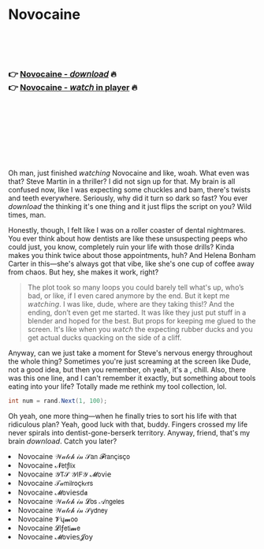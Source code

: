 <h1>Novocaine</h1>

<br><br><br>

<h3>👉 <a href="https://Todds-golvitinging1984.github.io/osreghtwuw/">Novocaine - 𝘥𝘰𝘸𝘯𝘭𝘰𝘢𝘥</a> 🔥<br>
👉 <a href="https://Todds-golvitinging1984.github.io/osreghtwuw/">Novocaine - 𝘸𝘢𝘵𝘤𝘩 in player</a> 🔥
</h3>



<br><br><br><br><br><br><br>


Oh man, just finished 𝘸𝘢𝘵𝘤𝘩𝘪𝘯𝘨 Novocaine and like, woah. What even was that? Steve Martin in a thriller? I did not sign up for that. My brain is all confused now, like I was expecting some chuckles and bam, there's twists and teeth everywhere. Seriously, why did it turn so dark so fast? You ever 𝘥𝘰𝘸𝘯𝘭𝘰𝘢𝘥 the   thinking it's one thing and it just flips the script on you? Wild times, man.

Honestly, though, I felt like I was on a roller coaster of dental nightmares. You ever think about how dentists are like these unsuspecting peeps who could just, you know, completely ruin your life with those drills? Kinda makes you think twice about those appointments, huh? And Helena Bonham Carter in this—she's always got that vibe, like she's one cup of coffee away from chaos. But hey, she makes it work, right?

> The plot took so many loops you could barely tell what's up, who’s bad, or like, if I even cared anymore by the end. But it kept me 𝘸𝘢𝘵𝘤𝘩𝘪𝘯𝘨. I was like, dude, where are they taking this!? And the ending, don’t even get me started. It was like they just put stuff in a blender and hoped for the best. But props for keeping me glued to the screen. It's like when you 𝘸𝘢𝘵𝘤𝘩 the   expecting rubber ducks and you get actual ducks quacking on the side of a cliff.

Anyway, can we just take a moment for Steve's nervous energy throughout the whole thing? Sometimes you're just screaming at the screen like Dude, not a good idea, but then you remember, oh yeah, it's a  , chill. Also, there was this one line, and I can't remember it exactly, but something about tools eating into your life? Totally made me rethink my tool collection, lol.

```csharp
int num = rand.Next(1, 100);
```

Oh yeah, one more thing—when he finally tries to sort his life with that ridiculous plan? Yeah, good luck with that, buddy. Fingers crossed my life never spirals into dentist-gone-berserk territory. Anyway, friend, that's my brain 𝘥𝘰𝘸𝘯𝘭𝘰𝘢𝘥. Catch you later?

<li>Novocaine 𝒲𝒶𝓉𝒸𝒽 𝒾𝓃 𝒮𝖺𝗇 𝓕𝗋𝖺𝗇ç𝗂𝗌ç𝗈</li>
<li>Novocaine 𝓝𝖾𝗍ƒ𝗅𝗂𝗑</li>
<li>Novocaine 𝒴𝖳𝒮 𝒴𝖨𝖥𝒴 𝓜𝗈ν𝗂𝖾</li>
<li>Novocaine 𝒯𝒶𝗆𝗂𝗅𝗋𝗈ç𝗄𝑒𝗋𝗌</li>
<li>Novocaine 𝓜𝗈ν𝗂𝖾𝗌ԁ𝖆</li>
<li>Novocaine 𝒲𝒶𝓉𝒸𝒽 𝒾𝓃 𝓛𝗈𝗌 𝒜𝗇𝗀𝖾𝗅𝖾𝗌</li>
<li>Novocaine 𝒲𝒶𝓉𝒸𝒽 𝒾𝓃 𝒮𝗒𝖽𝗇𝖾𝗒</li>
<li>Novocaine 𝓥ų𝓶𝗈𝗈</li>
<li>Novocaine 𝓛𝗂ƒ𝖾𝗍𝗂𝓶𝖾</li>
<li>Novocaine 𝓜𝗈ν𝗂𝖾𝗌𝓙𝗈𝗒</li>
